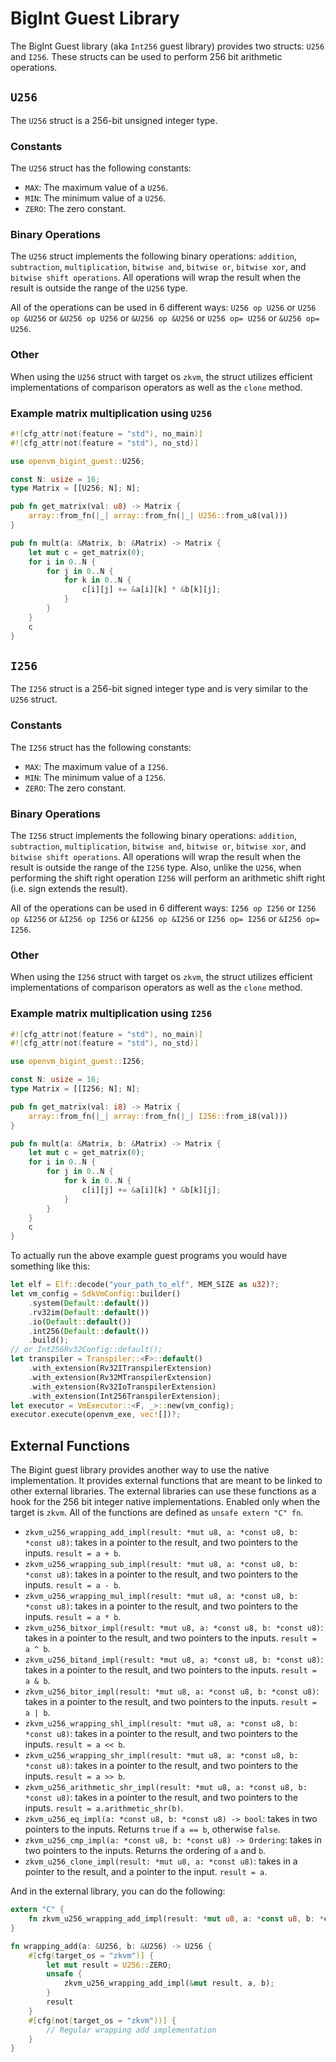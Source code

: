 # BigInt Guest Library

The BigInt Guest library (aka `Int256` guest library) provides two structs: `U256` and `I256`. These structs can be used to perform 256 bit arithmetic operations.

## `U256`

The `U256` struct is a 256-bit unsigned integer type. 

### Constants

The `U256` struct has the following constants:

- `MAX`: The maximum value of a `U256`.
- `MIN`: The minimum value of a `U256`.
- `ZERO`: The zero constant.

### Binary Operations

The `U256` struct implements the following binary operations: `addition`, `subtraction`, `multiplication`, `bitwise and`, `bitwise or`, `bitwise xor`, and `bitwise shift operations`. All operations will wrap the result when the result is outside the range of the `U256` type.

All of the operations can be used in 6 different ways:
`U256 op U256` or `U256 op &U256` or `&U256 op U256` or `&U256 op &U256` or `U256 op= U256` or `&U256 op= U256`.

### Other

When using the `U256` struct with target os `zkvm`, the struct utilizes efficient implementations of comparison operators as well as the `clone` method.

### Example matrix multiplication using `U256`

```rust
#![cfg_attr(not(feature = "std"), no_main)]
#![cfg_attr(not(feature = "std"), no_std)]

use openvm_bigint_guest::U256;

const N: usize = 16;
type Matrix = [[U256; N]; N];

pub fn get_matrix(val: u8) -> Matrix {
    array::from_fn(|_| array::from_fn(|_| U256::from_u8(val)))
}

pub fn mult(a: &Matrix, b: &Matrix) -> Matrix {
    let mut c = get_matrix(0);
    for i in 0..N {
        for j in 0..N {
            for k in 0..N {
                c[i][j] += &a[i][k] * &b[k][j];
            }
        }
    }
    c
}
```

## `I256`

The `I256` struct is a 256-bit signed integer type and is very similar to the `U256` struct.

### Constants

The `I256` struct has the following constants:

- `MAX`: The maximum value of a `I256`.
- `MIN`: The minimum value of a `I256`.
- `ZERO`: The zero constant.

### Binary Operations

The `I256` struct implements the following binary operations: `addition`, `subtraction`, `multiplication`, `bitwise and`, `bitwise or`, `bitwise xor`, and `bitwise shift operations`. All operations will wrap the result when the result is outside the range of the `I256` type. Also, unlike the `U256`, when performing the shift right operation `I256` will perform an arithmetic shift right (i.e. sign extends the result).

All of the operations can be used in 6 different ways:
`I256 op I256` or `I256 op &I256` or `&I256 op I256` or `&I256 op &I256` or `I256 op= I256` or `&I256 op= I256`.

### Other

When using the `I256` struct with target os `zkvm`, the struct utilizes efficient implementations of comparison operators as well as the `clone` method.

### Example matrix multiplication using `I256`

```rust
#![cfg_attr(not(feature = "std"), no_main)]
#![cfg_attr(not(feature = "std"), no_std)]

use openvm_bigint_guest::I256;

const N: usize = 16;
type Matrix = [[I256; N]; N];

pub fn get_matrix(val: i8) -> Matrix {
    array::from_fn(|_| array::from_fn(|_| I256::from_i8(val)))
}

pub fn mult(a: &Matrix, b: &Matrix) -> Matrix {
    let mut c = get_matrix(0);
    for i in 0..N {
        for j in 0..N {
            for k in 0..N {
                c[i][j] += &a[i][k] * &b[k][j];
            }
        }
    }
    c
}
```


To actually run the above example guest programs you would have something like this:

```rust
let elf = Elf::decode("your_path_to_elf", MEM_SIZE as u32)?;
let vm_config = SdkVmConfig::builder()
    .system(Default::default())
    .rv32im(Default::default())
    .io(Default::default())
    .int256(Default::default())
    .build();
// or Int256Rv32Config::default();
let transpiler = Transpiler::<F>::default()
    .with_extension(Rv32ITranspilerExtension)
    .with_extension(Rv32MTranspilerExtension)
    .with_extension(Rv32IoTranspilerExtension)
    .with_extension(Int256TranspilerExtension);
let executor = VmExecutor::<F, _>::new(vm_config);
executor.execute(openvm_exe, vec![])?;
```


## External Functions

The Bigint guest library provides another way to use the native implementation. It provides external functions that are meant to be linked to other external libraries. The external libraries can use these functions as a hook for the 256 bit integer native implementations. Enabled only when the target is `zkvm`. All of the functions are defined as `unsafe extern "C" fn`.

- `zkvm_u256_wrapping_add_impl(result: *mut u8, a: *const u8, b: *const u8)`: takes in a pointer to the result, and two pointers to the inputs. `result = a + b`.
- `zkvm_u256_wrapping_sub_impl(result: *mut u8, a: *const u8, b: *const u8)`: takes in a pointer to the result, and two pointers to the inputs. `result = a - b`.
- `zkvm_u256_wrapping_mul_impl(result: *mut u8, a: *const u8, b: *const u8)`: takes in a pointer to the result, and two pointers to the inputs. `result = a * b`.
- `zkvm_u256_bitxor_impl(result: *mut u8, a: *const u8, b: *const u8)`: takes in a pointer to the result, and two pointers to the inputs. `result = a ^ b`.
- `zkvm_u256_bitand_impl(result: *mut u8, a: *const u8, b: *const u8)`: takes in a pointer to the result, and two pointers to the inputs. `result = a & b`.
- `zkvm_u256_bitor_impl(result: *mut u8, a: *const u8, b: *const u8)`: takes in a pointer to the result, and two pointers to the inputs. `result = a | b`.
- `zkvm_u256_wrapping_shl_impl(result: *mut u8, a: *const u8, b: *const u8)`: takes in a pointer to the result, and two pointers to the inputs. `result = a << b`.
- `zkvm_u256_wrapping_shr_impl(result: *mut u8, a: *const u8, b: *const u8)`: takes in a pointer to the result, and two pointers to the inputs. `result = a >> b`.
- `zkvm_u256_arithmetic_shr_impl(result: *mut u8, a: *const u8, b: *const u8)`: takes in a pointer to the result, and two pointers to the inputs. `result = a.arithmetic_shr(b)`.
- `zkvm_u256_eq_impl(a: *const u8, b: *const u8) -> bool`: takes in two pointers to the inputs. Returns `true` if `a == b`, otherwise `false`.
- `zkvm_u256_cmp_impl(a: *const u8, b: *const u8) -> Ordering`: takes in two pointers to the inputs. Returns the ordering of `a` and `b`.
- `zkvm_u256_clone_impl(result: *mut u8, a: *const u8)`: takes in a pointer to the result, and a pointer to the input. `result = a`.

And in the external library, you can do the following:

```rust
extern "C" {
    fn zkvm_u256_wrapping_add_impl(result: *mut u8, a: *const u8, b: *const u8);
}

fn wrapping_add(a: &U256, b: &U256) -> U256 {
    #[cfg(target_os = "zkvm")] {
        let mut result = U256::ZERO;
        unsafe {
            zkvm_u256_wrapping_add_impl(&mut result, a, b);
        }
        result
    }
    #[cfg(not(target_os = "zkvm"))] {
        // Regular wrapping add implementation
    }
}
```

